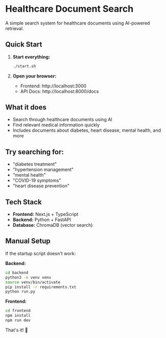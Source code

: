 # Healthcare Document Search

A simple search system for healthcare documents using AI-powered retrieval.

## Quick Start

1. **Start everything:**
   ```bash
   ./start.sh
   ```

2. **Open your browser:**
   - Frontend: http://localhost:3000
   - API Docs: http://localhost:8000/docs

## What it does

- Search through healthcare documents using AI
- Find relevant medical information quickly
- Includes documents about diabetes, heart disease, mental health, and more

## Try searching for:

- "diabetes treatment"
- "hypertension management" 
- "mental health"
- "COVID-19 symptoms"
- "heart disease prevention"

## Tech Stack

- **Frontend:** Next.js + TypeScript
- **Backend:** Python + FastAPI
- **Database:** ChromaDB (vector search)

## Manual Setup

If the startup script doesn't work:

**Backend:**
```bash
cd backend
python3 -m venv venv
source venv/bin/activate
pip install -r requirements.txt
python run.py
```

**Frontend:**
```bash
cd frontend
npm install
npm run dev
```

That's it! 🚀